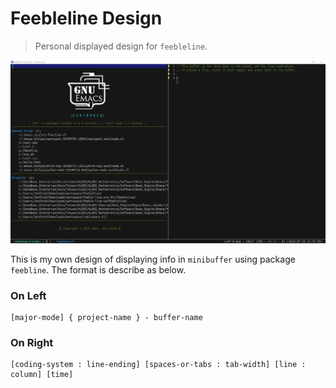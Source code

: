 # Feebleline Design
> Personal displayed design for `feebleline`.

<p align="center">
  <img src="./fd-preview.png"/>
</p>

This is my own design of displaying info in `minibuffer` using 
package `feebline`. The format is describe as below.

### On Left

```
[major-mode] { project-name } - buffer-name
```

### On Right

```
[coding-system : line-ending] [spaces-or-tabs : tab-width] [line : column] [time]
```
